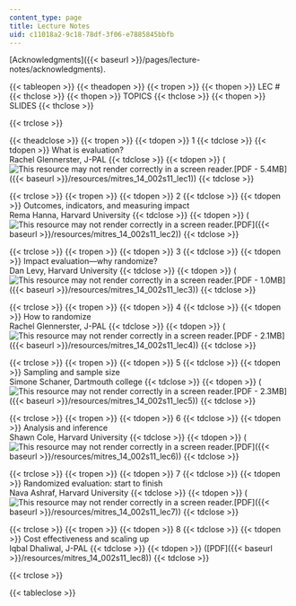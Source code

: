 ```yaml
---
content_type: page
title: Lecture Notes
uid: c11018a2-9c18-78df-3f06-e7885845bbfb
---
```


[Acknowledgments]({{< baseurl >}}/pages/lecture-notes/acknowledgments).

{{< tableopen >}}
{{< theadopen >}}
{{< tropen >}}
{{< thopen >}}
LEC #
{{< thclose >}}
{{< thopen >}}
TOPICS
{{< thclose >}}
{{< thopen >}}
SLIDES
{{< thclose >}}

{{< trclose >}}

{{< theadclose >}}
{{< tropen >}}
{{< tdopen >}}
1
{{< tdclose >}}
{{< tdopen >}}
What is evaluation?  
Rachel Glennerster, J-PAL
{{< tdclose >}}
{{< tdopen >}}
(![This resource may not render correctly in a screen reader.](/images/inacessible.gif)[PDF - 5.4MB]({{< baseurl >}}/resources/mitres_14_002s11_lec1))
{{< tdclose >}}

{{< trclose >}}
{{< tropen >}}
{{< tdopen >}}
2
{{< tdclose >}}
{{< tdopen >}}
Outcomes, indicators, and measuring impact  
Rema Hanna, Harvard University
{{< tdclose >}}
{{< tdopen >}}
(![This resource may not render correctly in a screen reader.](/images/inacessible.gif)[PDF]({{< baseurl >}}/resources/mitres_14_002s11_lec2))
{{< tdclose >}}

{{< trclose >}}
{{< tropen >}}
{{< tdopen >}}
3
{{< tdclose >}}
{{< tdopen >}}
Impact evaluation—why randomize?  
Dan Levy, Harvard University
{{< tdclose >}}
{{< tdopen >}}
(![This resource may not render correctly in a screen reader.](/images/inacessible.gif)[PDF - 1.0MB]({{< baseurl >}}/resources/mitres_14_002s11_lec3))
{{< tdclose >}}

{{< trclose >}}
{{< tropen >}}
{{< tdopen >}}
4
{{< tdclose >}}
{{< tdopen >}}
How to randomize  
Rachel Glennerster, J-PAL
{{< tdclose >}}
{{< tdopen >}}
(![This resource may not render correctly in a screen reader.](/images/inacessible.gif)[PDF - 2.1MB]({{< baseurl >}}/resources/mitres_14_002s11_lec4))
{{< tdclose >}}

{{< trclose >}}
{{< tropen >}}
{{< tdopen >}}
5
{{< tdclose >}}
{{< tdopen >}}
Sampling and sample size  
Simone Schaner, Dartmouth college
{{< tdclose >}}
{{< tdopen >}}
(![This resource may not render correctly in a screen reader.](/images/inacessible.gif)[PDF - 2.3MB]({{< baseurl >}}/resources/mitres_14_002s11_lec5))
{{< tdclose >}}

{{< trclose >}}
{{< tropen >}}
{{< tdopen >}}
6
{{< tdclose >}}
{{< tdopen >}}
Analysis and inference  
Shawn Cole, Harvard University
{{< tdclose >}}
{{< tdopen >}}
(![This resource may not render correctly in a screen reader.](/images/inacessible.gif)[PDF]({{< baseurl >}}/resources/mitres_14_002s11_lec6))
{{< tdclose >}}

{{< trclose >}}
{{< tropen >}}
{{< tdopen >}}
7
{{< tdclose >}}
{{< tdopen >}}
Randomized evaluation: start to finish  
Nava Ashraf, Harvard University
{{< tdclose >}}
{{< tdopen >}}
(![This resource may not render correctly in a screen reader.](/images/inacessible.gif)[PDF]({{< baseurl >}}/resources/mitres_14_002s11_lec7))
{{< tdclose >}}

{{< trclose >}}
{{< tropen >}}
{{< tdopen >}}
8
{{< tdclose >}}
{{< tdopen >}}
Cost effectiveness and scaling up  
Iqbal Dhaliwal, J-PAL
{{< tdclose >}}
{{< tdopen >}}
([PDF]({{< baseurl >}}/resources/mitres_14_002s11_lec8))
{{< tdclose >}}

{{< trclose >}}

{{< tableclose >}}